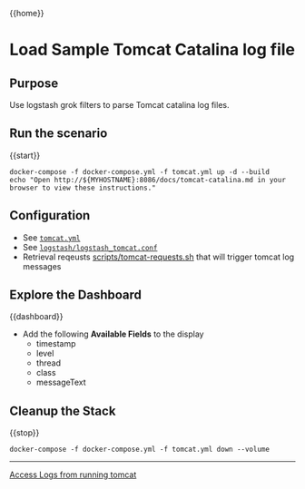 {{home}}

# Load Sample Tomcat Catalina log file

## Purpose
Use logstash grok filters to parse Tomcat catalina log files.

## Run the scenario

{{start}}

```
docker-compose -f docker-compose.yml -f tomcat.yml up -d --build
echo "Open http://${MYHOSTNAME}:8086/docs/tomcat-catalina.md in your browser to view these instructions."

```

## Configuration
- See [`tomcat.yml`](../tomcat.yml)
- See [`logstash/logstash_tomcat.conf`](../logstash/logstash_tomcat.conf)
- Retrieval reqeusts [scripts/tomcat-requests.sh](../scripts/tomcat-requests.sh) that will trigger tomcat log messages

## Explore the Dashboard


{{dashboard}}
- Add the following **Available Fields** to the display
  - timestamp
  - level
  - thread
  - class
  - messageText

## Cleanup the Stack

{{stop}}

```
docker-compose -f docker-compose.yml -f tomcat.yml down --volume
```

---
[Access Logs from running tomcat](tomcat-access.md)